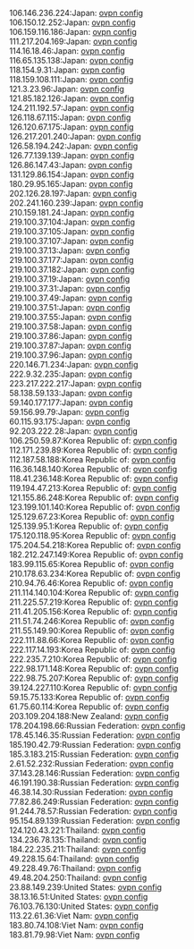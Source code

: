 106.146.236.224:Japan: [ovpn config](vpn/106_146_236_224.ovpn)  
106.150.12.252:Japan: [ovpn config](vpn/106_150_12_252.ovpn)  
106.159.116.186:Japan: [ovpn config](vpn/106_159_116_186.ovpn)  
111.217.204.169:Japan: [ovpn config](vpn/111_217_204_169.ovpn)  
114.16.18.46:Japan: [ovpn config](vpn/114_16_18_46.ovpn)  
116.65.135.138:Japan: [ovpn config](vpn/116_65_135_138.ovpn)  
118.154.9.31:Japan: [ovpn config](vpn/118_154_9_31.ovpn)  
118.159.108.111:Japan: [ovpn config](vpn/118_159_108_111.ovpn)  
121.3.23.96:Japan: [ovpn config](vpn/121_3_23_96.ovpn)  
121.85.182.126:Japan: [ovpn config](vpn/121_85_182_126.ovpn)  
124.211.192.57:Japan: [ovpn config](vpn/124_211_192_57.ovpn)  
126.118.67.115:Japan: [ovpn config](vpn/126_118_67_115.ovpn)  
126.120.67.175:Japan: [ovpn config](vpn/126_120_67_175.ovpn)  
126.217.201.240:Japan: [ovpn config](vpn/126_217_201_240.ovpn)  
126.58.194.242:Japan: [ovpn config](vpn/126_58_194_242.ovpn)  
126.77.139.139:Japan: [ovpn config](vpn/126_77_139_139.ovpn)  
126.86.147.43:Japan: [ovpn config](vpn/126_86_147_43.ovpn)  
131.129.86.154:Japan: [ovpn config](vpn/131_129_86_154.ovpn)  
180.29.95.165:Japan: [ovpn config](vpn/180_29_95_165.ovpn)  
202.126.28.197:Japan: [ovpn config](vpn/202_126_28_197.ovpn)  
202.241.160.239:Japan: [ovpn config](vpn/202_241_160_239.ovpn)  
210.159.181.24:Japan: [ovpn config](vpn/210_159_181_24.ovpn)  
219.100.37.104:Japan: [ovpn config](vpn/219_100_37_104.ovpn)  
219.100.37.105:Japan: [ovpn config](vpn/219_100_37_105.ovpn)  
219.100.37.107:Japan: [ovpn config](vpn/219_100_37_107.ovpn)  
219.100.37.13:Japan: [ovpn config](vpn/219_100_37_13.ovpn)  
219.100.37.177:Japan: [ovpn config](vpn/219_100_37_177.ovpn)  
219.100.37.182:Japan: [ovpn config](vpn/219_100_37_182.ovpn)  
219.100.37.19:Japan: [ovpn config](vpn/219_100_37_19.ovpn)  
219.100.37.31:Japan: [ovpn config](vpn/219_100_37_31.ovpn)  
219.100.37.49:Japan: [ovpn config](vpn/219_100_37_49.ovpn)  
219.100.37.51:Japan: [ovpn config](vpn/219_100_37_51.ovpn)  
219.100.37.55:Japan: [ovpn config](vpn/219_100_37_55.ovpn)  
219.100.37.58:Japan: [ovpn config](vpn/219_100_37_58.ovpn)  
219.100.37.86:Japan: [ovpn config](vpn/219_100_37_86.ovpn)  
219.100.37.87:Japan: [ovpn config](vpn/219_100_37_87.ovpn)  
219.100.37.96:Japan: [ovpn config](vpn/219_100_37_96.ovpn)  
220.146.71.234:Japan: [ovpn config](vpn/220_146_71_234.ovpn)  
222.9.32.235:Japan: [ovpn config](vpn/222_9_32_235.ovpn)  
223.217.222.217:Japan: [ovpn config](vpn/223_217_222_217.ovpn)  
58.138.59.133:Japan: [ovpn config](vpn/58_138_59_133.ovpn)  
59.140.177.177:Japan: [ovpn config](vpn/59_140_177_177.ovpn)  
59.156.99.79:Japan: [ovpn config](vpn/59_156_99_79.ovpn)  
60.115.93.175:Japan: [ovpn config](vpn/60_115_93_175.ovpn)  
92.203.222.28:Japan: [ovpn config](vpn/92_203_222_28.ovpn)  
106.250.59.87:Korea Republic of: [ovpn config](vpn/106_250_59_87.ovpn)  
112.171.239.89:Korea Republic of: [ovpn config](vpn/112_171_239_89.ovpn)  
112.187.58.188:Korea Republic of: [ovpn config](vpn/112_187_58_188.ovpn)  
116.36.148.140:Korea Republic of: [ovpn config](vpn/116_36_148_140.ovpn)  
118.41.236.148:Korea Republic of: [ovpn config](vpn/118_41_236_148.ovpn)  
119.194.47.213:Korea Republic of: [ovpn config](vpn/119_194_47_213.ovpn)  
121.155.86.248:Korea Republic of: [ovpn config](vpn/121_155_86_248.ovpn)  
123.199.101.140:Korea Republic of: [ovpn config](vpn/123_199_101_140.ovpn)  
125.129.67.23:Korea Republic of: [ovpn config](vpn/125_129_67_23.ovpn)  
125.139.95.1:Korea Republic of: [ovpn config](vpn/125_139_95_1.ovpn)  
175.120.118.95:Korea Republic of: [ovpn config](vpn/175_120_118_95.ovpn)  
175.204.54.218:Korea Republic of: [ovpn config](vpn/175_204_54_218.ovpn)  
182.212.247.149:Korea Republic of: [ovpn config](vpn/182_212_247_149.ovpn)  
183.99.115.65:Korea Republic of: [ovpn config](vpn/183_99_115_65.ovpn)  
210.178.63.234:Korea Republic of: [ovpn config](vpn/210_178_63_234.ovpn)  
210.94.76.46:Korea Republic of: [ovpn config](vpn/210_94_76_46.ovpn)  
211.114.140.104:Korea Republic of: [ovpn config](vpn/211_114_140_104.ovpn)  
211.225.57.219:Korea Republic of: [ovpn config](vpn/211_225_57_219.ovpn)  
211.41.205.156:Korea Republic of: [ovpn config](vpn/211_41_205_156.ovpn)  
211.51.74.246:Korea Republic of: [ovpn config](vpn/211_51_74_246.ovpn)  
211.55.149.90:Korea Republic of: [ovpn config](vpn/211_55_149_90.ovpn)  
222.111.88.66:Korea Republic of: [ovpn config](vpn/222_111_88_66.ovpn)  
222.117.14.193:Korea Republic of: [ovpn config](vpn/222_117_14_193.ovpn)  
222.235.7.210:Korea Republic of: [ovpn config](vpn/222_235_7_210.ovpn)  
222.98.171.148:Korea Republic of: [ovpn config](vpn/222_98_171_148.ovpn)  
222.98.75.207:Korea Republic of: [ovpn config](vpn/222_98_75_207.ovpn)  
39.124.227.110:Korea Republic of: [ovpn config](vpn/39_124_227_110.ovpn)  
59.15.75.133:Korea Republic of: [ovpn config](vpn/59_15_75_133.ovpn)  
61.75.60.114:Korea Republic of: [ovpn config](vpn/61_75_60_114.ovpn)  
203.109.204.188:New Zealand: [ovpn config](vpn/203_109_204_188.ovpn)  
178.204.198.66:Russian Federation: [ovpn config](vpn/178_204_198_66.ovpn)  
178.45.146.35:Russian Federation: [ovpn config](vpn/178_45_146_35.ovpn)  
185.190.42.79:Russian Federation: [ovpn config](vpn/185_190_42_79.ovpn)  
185.3.183.215:Russian Federation: [ovpn config](vpn/185_3_183_215.ovpn)  
2.61.52.232:Russian Federation: [ovpn config](vpn/2_61_52_232.ovpn)  
37.143.28.146:Russian Federation: [ovpn config](vpn/37_143_28_146.ovpn)  
46.191.190.38:Russian Federation: [ovpn config](vpn/46_191_190_38.ovpn)  
46.38.14.30:Russian Federation: [ovpn config](vpn/46_38_14_30.ovpn)  
77.82.86.249:Russian Federation: [ovpn config](vpn/77_82_86_249.ovpn)  
91.244.78.57:Russian Federation: [ovpn config](vpn/91_244_78_57.ovpn)  
95.154.89.139:Russian Federation: [ovpn config](vpn/95_154_89_139.ovpn)  
124.120.43.221:Thailand: [ovpn config](vpn/124_120_43_221.ovpn)  
134.236.78.135:Thailand: [ovpn config](vpn/134_236_78_135.ovpn)  
184.22.235.211:Thailand: [ovpn config](vpn/184_22_235_211.ovpn)  
49.228.15.64:Thailand: [ovpn config](vpn/49_228_15_64.ovpn)  
49.228.49.76:Thailand: [ovpn config](vpn/49_228_49_76.ovpn)  
49.48.204.250:Thailand: [ovpn config](vpn/49_48_204_250.ovpn)  
23.88.149.239:United States: [ovpn config](vpn/23_88_149_239.ovpn)  
38.13.16.51:United States: [ovpn config](vpn/38_13_16_51.ovpn)  
76.103.76.130:United States: [ovpn config](vpn/76_103_76_130.ovpn)  
113.22.61.36:Viet Nam: [ovpn config](vpn/113_22_61_36.ovpn)  
183.80.74.108:Viet Nam: [ovpn config](vpn/183_80_74_108.ovpn)  
183.81.79.98:Viet Nam: [ovpn config](vpn/183_81_79_98.ovpn)  
